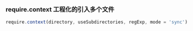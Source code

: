 ### require.context 工程化的引入多个文件
```js
require.context(directory, useSubdirectories, regExp, mode = 'sync')
```